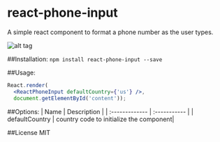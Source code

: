 # react-phone-input
A simple react component to format a phone number as the user types.

![alt tag](http://i.giphy.com/l41m24L5YTSOifyW4.gif)

##Installation:
  ```npm install react-phone-input --save```
  
##Usage:
```jsx
React.render(
  <ReactPhoneInput defaultCountry={'us'} />,
  document.getElementById('content'));
```

##Options:
| Name | Description          |
| :------------- | :----------- |
| defaultCountry | country code to initialize the component|

##License
MIT
